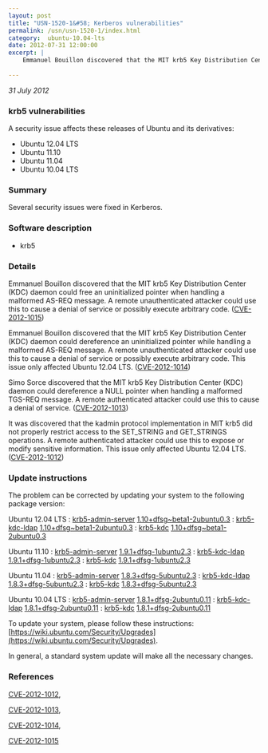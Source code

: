 ```yaml
---
layout: post
title: "USN-1520-1&#58; Kerberos vulnerabilities"
permalink: /usn/usn-1520-1/index.html
category:  ubuntu-10.04-lts
date: 2012-07-31 12:00:00
excerpt: |
    Emmanuel Bouillon discovered that the MIT krb5 Key Distribution Center (KDC) daemon could free an uninitialized pointer when handling a malformed AS-REQ message. A remote unauthenticated attacker could use this to cause a denial of service or possibly execute arbitrary code. ([CVE-2012-1015](http://people.ubuntu.com/~ubuntu-security/cve/CVE-2012-1015))
    
--- 
```

 
 

*31 July 2012*

### krb5 vulnerabilities

A security issue affects these releases of Ubuntu and its derivatives:

* Ubuntu 12.04 LTS
* Ubuntu 11.10
* Ubuntu 11.04
* Ubuntu 10.04 LTS

### Summary

Several security issues were fixed in Kerberos. 

### Software description

* krb5 

### Details

Emmanuel Bouillon discovered that the MIT krb5 Key Distribution Center (KDC) daemon could free an uninitialized pointer when handling a malformed AS-REQ message. A remote unauthenticated attacker could use this to cause a denial of service or possibly execute arbitrary code. ([CVE-2012-1015](http://people.ubuntu.com/~ubuntu-security/cve/CVE-2012-1015))

Emmanuel Bouillon discovered that the MIT krb5 Key Distribution Center (KDC) daemon could dereference an uninitialized pointer while handling a malformed AS-REQ message. A remote unauthenticated attacker could use this to cause a denial of service or possibly execute arbitrary code. This issue only affected Ubuntu 12.04 LTS. ([CVE-2012-1014](http://people.ubuntu.com/~ubuntu-security/cve/CVE-2012-1014))

Simo Sorce discovered that the MIT krb5 Key Distribution Center (KDC) daemon could dereference a NULL pointer when handling a malformed TGS-REQ message. A remote authenticated attacker could use this to cause a denial of service. ([CVE-2012-1013](http://people.ubuntu.com/~ubuntu-security/cve/CVE-2012-1013))

It was discovered that the kadmin protocol implementation in MIT krb5 did not properly restrict access to the SET_STRING and GET_STRINGS operations. A remote authenticated attacker could use this to expose or modify sensitive information. This issue only affected Ubuntu 12.04 LTS. ([CVE-2012-1012](http://people.ubuntu.com/~ubuntu-security/cve/CVE-2012-1012)) 

### Update instructions

The problem can be corrected by updating your system to the following package version:

Ubuntu 12.04 LTS
 : [krb5-admin-server](https://launchpad.net/ubuntu/+source/krb5) <span> [1.10+dfsg~beta1-2ubuntu0.3](https://launchpad.net/ubuntu/+source/krb5/1.10+dfsg~beta1-2ubuntu0.3) </span> 
 : [krb5-kdc-ldap](https://launchpad.net/ubuntu/+source/krb5) <span> [1.10+dfsg~beta1-2ubuntu0.3](https://launchpad.net/ubuntu/+source/krb5/1.10+dfsg~beta1-2ubuntu0.3) </span> 
 : [krb5-kdc](https://launchpad.net/ubuntu/+source/krb5) <span> [1.10+dfsg~beta1-2ubuntu0.3](https://launchpad.net/ubuntu/+source/krb5/1.10+dfsg~beta1-2ubuntu0.3) </span> 

Ubuntu 11.10
 : [krb5-admin-server](https://launchpad.net/ubuntu/+source/krb5) <span> [1.9.1+dfsg-1ubuntu2.3](https://launchpad.net/ubuntu/+source/krb5/1.9.1+dfsg-1ubuntu2.3) </span> 
 : [krb5-kdc-ldap](https://launchpad.net/ubuntu/+source/krb5) <span> [1.9.1+dfsg-1ubuntu2.3](https://launchpad.net/ubuntu/+source/krb5/1.9.1+dfsg-1ubuntu2.3) </span> 
 : [krb5-kdc](https://launchpad.net/ubuntu/+source/krb5) <span> [1.9.1+dfsg-1ubuntu2.3](https://launchpad.net/ubuntu/+source/krb5/1.9.1+dfsg-1ubuntu2.3) </span> 

Ubuntu 11.04
 : [krb5-admin-server](https://launchpad.net/ubuntu/+source/krb5) <span> [1.8.3+dfsg-5ubuntu2.3](https://launchpad.net/ubuntu/+source/krb5/1.8.3+dfsg-5ubuntu2.3) </span> 
 : [krb5-kdc-ldap](https://launchpad.net/ubuntu/+source/krb5) <span> [1.8.3+dfsg-5ubuntu2.3](https://launchpad.net/ubuntu/+source/krb5/1.8.3+dfsg-5ubuntu2.3) </span> 
 : [krb5-kdc](https://launchpad.net/ubuntu/+source/krb5) <span> [1.8.3+dfsg-5ubuntu2.3](https://launchpad.net/ubuntu/+source/krb5/1.8.3+dfsg-5ubuntu2.3) </span> 

Ubuntu 10.04 LTS
 : [krb5-admin-server](https://launchpad.net/ubuntu/+source/krb5) <span> [1.8.1+dfsg-2ubuntu0.11](https://launchpad.net/ubuntu/+source/krb5/1.8.1+dfsg-2ubuntu0.11) </span> 
 : [krb5-kdc-ldap](https://launchpad.net/ubuntu/+source/krb5) <span> [1.8.1+dfsg-2ubuntu0.11](https://launchpad.net/ubuntu/+source/krb5/1.8.1+dfsg-2ubuntu0.11) </span> 
 : [krb5-kdc](https://launchpad.net/ubuntu/+source/krb5) <span> [1.8.1+dfsg-2ubuntu0.11](https://launchpad.net/ubuntu/+source/krb5/1.8.1+dfsg-2ubuntu0.11) </span> 

To update your system, please follow these instructions: [https://wiki.ubuntu.com/Security/Upgrades](https://wiki.ubuntu.com/Security/Upgrades).

In general, a standard system update will make all the necessary changes. 

### References

 
 [CVE-2012-1012](http://people.ubuntu.com/~ubuntu-security/cve/CVE-2012-1012), 

 [CVE-2012-1013](http://people.ubuntu.com/~ubuntu-security/cve/CVE-2012-1013), 

 [CVE-2012-1014](http://people.ubuntu.com/~ubuntu-security/cve/CVE-2012-1014), 

 [CVE-2012-1015](http://people.ubuntu.com/~ubuntu-security/cve/CVE-2012-1015)
 

